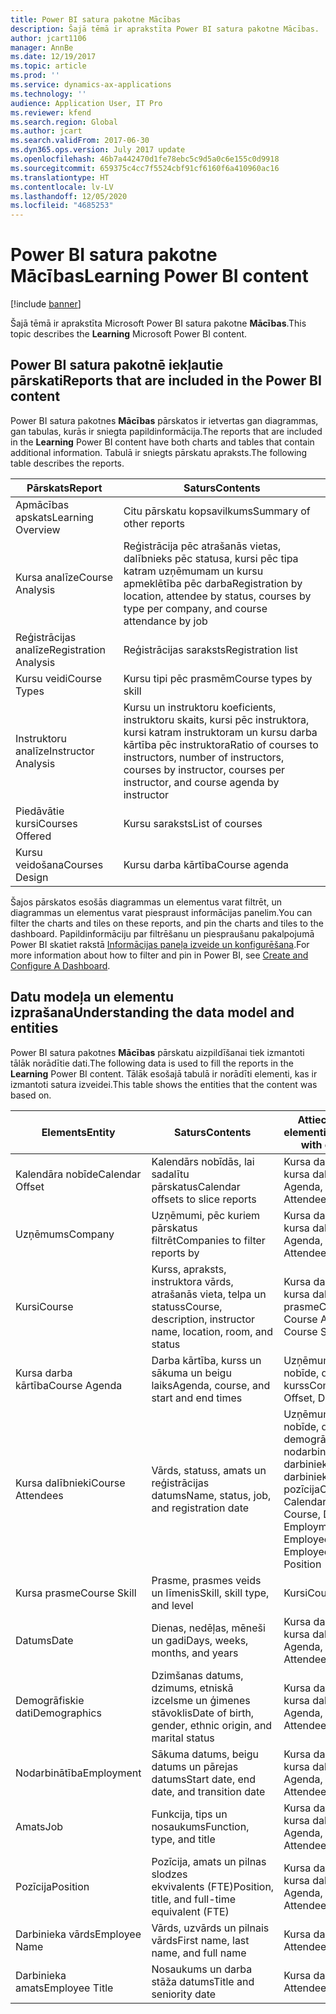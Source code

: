 ```yaml
---
title: Power BI satura pakotne Mācības
description: Šajā tēmā ir aprakstīta Power BI satura pakotne Mācības.
author: jcart1106
manager: AnnBe
ms.date: 12/19/2017
ms.topic: article
ms.prod: ''
ms.service: dynamics-ax-applications
ms.technology: ''
audience: Application User, IT Pro
ms.reviewer: kfend
ms.search.region: Global
ms.author: jcart
ms.search.validFrom: 2017-06-30
ms.dyn365.ops.version: July 2017 update
ms.openlocfilehash: 46b7a442470d1fe78ebc5c9d5a0c6e155c0d9918
ms.sourcegitcommit: 659375c4cc7f5524cbf91cf6160f6a410960ac16
ms.translationtype: HT
ms.contentlocale: lv-LV
ms.lasthandoff: 12/05/2020
ms.locfileid: "4685253"
---
```

# <a name="learning-power-bi-content"></a><span data-ttu-id="ecedd-103">Power BI satura pakotne Mācības</span><span class="sxs-lookup"><span data-stu-id="ecedd-103">Learning Power BI content</span></span>

[!include [banner](../includes/banner.md)]

<span data-ttu-id="ecedd-104">Šajā tēmā ir aprakstīta Microsoft Power BI satura pakotne **Mācības**.</span><span class="sxs-lookup"><span data-stu-id="ecedd-104">This topic describes the **Learning** Microsoft Power BI content.</span></span>

## <a name="reports-that-are-included-in-the-power-bi-content"></a><span data-ttu-id="ecedd-105">Power BI satura pakotnē iekļautie pārskati</span><span class="sxs-lookup"><span data-stu-id="ecedd-105">Reports that are included in the Power BI content</span></span>

<span data-ttu-id="ecedd-106">Power BI satura pakotnes **Mācības** pārskatos ir ietvertas gan diagrammas, gan tabulas, kurās ir sniegta papildinformācija.</span><span class="sxs-lookup"><span data-stu-id="ecedd-106">The reports that are included in the **Learning** Power BI content have both charts and tables that contain additional information.</span></span> <span data-ttu-id="ecedd-107">Tabulā ir sniegts pārskatu apraksts.</span><span class="sxs-lookup"><span data-stu-id="ecedd-107">The following table describes the reports.</span></span>

| <span data-ttu-id="ecedd-108">Pārskats</span><span class="sxs-lookup"><span data-stu-id="ecedd-108">Report</span></span>                | <span data-ttu-id="ecedd-109">Saturs</span><span class="sxs-lookup"><span data-stu-id="ecedd-109">Contents</span></span> |
|-----------------------|----------|
| <span data-ttu-id="ecedd-110">Apmācības apskats</span><span class="sxs-lookup"><span data-stu-id="ecedd-110">Learning Overview</span></span>     | <span data-ttu-id="ecedd-111">Citu pārskatu kopsavilkums</span><span class="sxs-lookup"><span data-stu-id="ecedd-111">Summary of other reports</span></span> |
| <span data-ttu-id="ecedd-112">Kursa analīze</span><span class="sxs-lookup"><span data-stu-id="ecedd-112">Course Analysis</span></span>       | <span data-ttu-id="ecedd-113">Reģistrācija pēc atrašanās vietas, dalībnieks pēc statusa, kursi pēc tipa katram uzņēmumam un kursu apmeklētība pēc darba</span><span class="sxs-lookup"><span data-stu-id="ecedd-113">Registration by location, attendee by status, courses by type per company, and course attendance by job</span></span> |
| <span data-ttu-id="ecedd-114">Reģistrācijas analīze</span><span class="sxs-lookup"><span data-stu-id="ecedd-114">Registration Analysis</span></span> | <span data-ttu-id="ecedd-115">Reģistrācijas saraksts</span><span class="sxs-lookup"><span data-stu-id="ecedd-115">Registration list</span></span> |
| <span data-ttu-id="ecedd-116">Kursu veidi</span><span class="sxs-lookup"><span data-stu-id="ecedd-116">Course Types</span></span>          | <span data-ttu-id="ecedd-117">Kursu tipi pēc prasmēm</span><span class="sxs-lookup"><span data-stu-id="ecedd-117">Course types by skill</span></span> |
| <span data-ttu-id="ecedd-118">Instruktoru analīze</span><span class="sxs-lookup"><span data-stu-id="ecedd-118">Instructor Analysis</span></span>   | <span data-ttu-id="ecedd-119">Kursu un instruktoru koeficients, instruktoru skaits, kursi pēc instruktora, kursi katram instruktoram un kursu darba kārtība pēc instruktora</span><span class="sxs-lookup"><span data-stu-id="ecedd-119">Ratio of courses to instructors, number of instructors, courses by instructor, courses per instructor, and course agenda by instructor</span></span> |
| <span data-ttu-id="ecedd-120">Piedāvātie kursi</span><span class="sxs-lookup"><span data-stu-id="ecedd-120">Courses Offered</span></span>       | <span data-ttu-id="ecedd-121">Kursu saraksts</span><span class="sxs-lookup"><span data-stu-id="ecedd-121">List of courses</span></span> |
| <span data-ttu-id="ecedd-122">Kursu veidošana</span><span class="sxs-lookup"><span data-stu-id="ecedd-122">Courses Design</span></span>        | <span data-ttu-id="ecedd-123">Kursu darba kārtība</span><span class="sxs-lookup"><span data-stu-id="ecedd-123">Course agenda</span></span> |

<span data-ttu-id="ecedd-124">Šajos pārskatos esošās diagrammas un elementus varat filtrēt, un diagrammas un elementus varat piespraust informācijas panelim.</span><span class="sxs-lookup"><span data-stu-id="ecedd-124">You can filter the charts and tiles on these reports, and pin the charts and tiles to the dashboard.</span></span> <span data-ttu-id="ecedd-125">Papildinformāciju par filtrēšanu un piespraušanu pakalpojumā Power BI skatiet rakstā [Informācijas paneļa izveide un konfigurēšana](https://powerbi.microsoft.com/guided-learning/powerbi-learning-4-2-create-configure-dashboards).</span><span class="sxs-lookup"><span data-stu-id="ecedd-125">For more information about how to filter and pin in Power BI, see [Create and Configure A Dashboard](https://powerbi.microsoft.com/guided-learning/powerbi-learning-4-2-create-configure-dashboards).</span></span>

## <a name="understanding-the-data-model-and-entities"></a><span data-ttu-id="ecedd-126">Datu modeļa un elementu izprašana</span><span class="sxs-lookup"><span data-stu-id="ecedd-126">Understanding the data model and entities</span></span>

<span data-ttu-id="ecedd-127">Power BI satura pakotnes **Mācības** pārskatu aizpildīšanai tiek izmantoti tālāk norādītie dati.</span><span class="sxs-lookup"><span data-stu-id="ecedd-127">The following data is used to fill the reports in the **Learning** Power BI content.</span></span> <span data-ttu-id="ecedd-128">Tālāk esošajā tabulā ir norādīti elementi, kas ir izmantoti satura izveidei.</span><span class="sxs-lookup"><span data-stu-id="ecedd-128">This table shows the entities that the content was based on.</span></span>

| <span data-ttu-id="ecedd-129">Elements</span><span class="sxs-lookup"><span data-stu-id="ecedd-129">Entity</span></span>           | <span data-ttu-id="ecedd-130">Saturs</span><span class="sxs-lookup"><span data-stu-id="ecedd-130">Contents</span></span>                                                         | <span data-ttu-id="ecedd-131">Attiecības ar citiem elementiem</span><span class="sxs-lookup"><span data-stu-id="ecedd-131">Relationships with other entities</span></span> |
|------------------|------------------------------------------------------------------|-----------------------------------|
| <span data-ttu-id="ecedd-132">Kalendāra nobīde</span><span class="sxs-lookup"><span data-stu-id="ecedd-132">Calendar Offset</span></span>  | <span data-ttu-id="ecedd-133">Kalendārs nobīdās, lai sadalītu pārskatus</span><span class="sxs-lookup"><span data-stu-id="ecedd-133">Calendar offsets to slice reports</span></span>                                | <span data-ttu-id="ecedd-134">Kursa darba kārtība, kursa dalībnieki</span><span class="sxs-lookup"><span data-stu-id="ecedd-134">Course Agenda, Course Attendees</span></span> |
| <span data-ttu-id="ecedd-135">Uzņēmums</span><span class="sxs-lookup"><span data-stu-id="ecedd-135">Company</span></span>          | <span data-ttu-id="ecedd-136">Uzņēmumi, pēc kuriem pārskatus filtrēt</span><span class="sxs-lookup"><span data-stu-id="ecedd-136">Companies to filter reports by</span></span>                                   | <span data-ttu-id="ecedd-137">Kursa darba kārtība, kursa dalībnieki</span><span class="sxs-lookup"><span data-stu-id="ecedd-137">Course Agenda, Course Attendees</span></span> |
| <span data-ttu-id="ecedd-138">Kursi</span><span class="sxs-lookup"><span data-stu-id="ecedd-138">Course</span></span>           | <span data-ttu-id="ecedd-139">Kurss, apraksts, instruktora vārds, atrašanās vieta, telpa un statuss</span><span class="sxs-lookup"><span data-stu-id="ecedd-139">Course, description, instructor name, location, room, and status</span></span> | <span data-ttu-id="ecedd-140">Kursa darba kārtība, kursa dalībnieki, kursa prasme</span><span class="sxs-lookup"><span data-stu-id="ecedd-140">Course Agenda, Course Attendees, Course Skill</span></span> |
| <span data-ttu-id="ecedd-141">Kursa darba kārtība</span><span class="sxs-lookup"><span data-stu-id="ecedd-141">Course Agenda</span></span>    | <span data-ttu-id="ecedd-142">Darba kārtība, kurss un sākuma un beigu laiks</span><span class="sxs-lookup"><span data-stu-id="ecedd-142">Agenda, course, and start and end times</span></span>                          | <span data-ttu-id="ecedd-143">Uzņēmums, kalendāra nobīde, datums, kurss</span><span class="sxs-lookup"><span data-stu-id="ecedd-143">Company, Calendar Offset, Date, Course</span></span> |
| <span data-ttu-id="ecedd-144">Kursa dalībnieki</span><span class="sxs-lookup"><span data-stu-id="ecedd-144">Course Attendees</span></span> | <span data-ttu-id="ecedd-145">Vārds, statuss, amats un reģistrācijas datums</span><span class="sxs-lookup"><span data-stu-id="ecedd-145">Name, status, job, and registration date</span></span>                         | <span data-ttu-id="ecedd-146">Uzņēmums, kalendāra nobīde, datums, kurss, demogrāfiskie dati, nodarbinātība, kurss, darbinieka vārds, darbinieka amats, darbs, pozīcija</span><span class="sxs-lookup"><span data-stu-id="ecedd-146">Company, Calendar Offset, Date, Course, Demographics, Employment, Course, Employee Name, Employee Title, Job, Position</span></span> |
| <span data-ttu-id="ecedd-147">Kursa prasme</span><span class="sxs-lookup"><span data-stu-id="ecedd-147">Course Skill</span></span>     | <span data-ttu-id="ecedd-148">Prasme, prasmes veids un līmenis</span><span class="sxs-lookup"><span data-stu-id="ecedd-148">Skill, skill type, and level</span></span>                                     | <span data-ttu-id="ecedd-149">Kursi</span><span class="sxs-lookup"><span data-stu-id="ecedd-149">Course</span></span> |
| <span data-ttu-id="ecedd-150">Datums</span><span class="sxs-lookup"><span data-stu-id="ecedd-150">Date</span></span>             | <span data-ttu-id="ecedd-151">Dienas, nedēļas, mēneši un gadi</span><span class="sxs-lookup"><span data-stu-id="ecedd-151">Days, weeks, months, and years</span></span>                                   | <span data-ttu-id="ecedd-152">Kursa darba kārtība, kursa dalībnieki</span><span class="sxs-lookup"><span data-stu-id="ecedd-152">Course Agenda, Course Attendees</span></span> |
| <span data-ttu-id="ecedd-153">Demogrāfiskie dati</span><span class="sxs-lookup"><span data-stu-id="ecedd-153">Demographics</span></span>     | <span data-ttu-id="ecedd-154">Dzimšanas datums, dzimums, etniskā izcelsme un ģimenes stāvoklis</span><span class="sxs-lookup"><span data-stu-id="ecedd-154">Date of birth, gender, ethnic origin, and marital status</span></span>         | <span data-ttu-id="ecedd-155">Kursa darba kārtība, kursa dalībnieki</span><span class="sxs-lookup"><span data-stu-id="ecedd-155">Course Agenda, Course Attendees</span></span> |
| <span data-ttu-id="ecedd-156">Nodarbinātība</span><span class="sxs-lookup"><span data-stu-id="ecedd-156">Employment</span></span>       | <span data-ttu-id="ecedd-157">Sākuma datums, beigu datums un pārejas datums</span><span class="sxs-lookup"><span data-stu-id="ecedd-157">Start date, end date, and transition date</span></span>                        | <span data-ttu-id="ecedd-158">Kursa darba kārtība, kursa dalībnieki</span><span class="sxs-lookup"><span data-stu-id="ecedd-158">Course Agenda, Course Attendees</span></span> |
| <span data-ttu-id="ecedd-159">Amats</span><span class="sxs-lookup"><span data-stu-id="ecedd-159">Job</span></span>              | <span data-ttu-id="ecedd-160">Funkcija, tips un nosaukums</span><span class="sxs-lookup"><span data-stu-id="ecedd-160">Function, type, and title</span></span>                                        | <span data-ttu-id="ecedd-161">Kursa darba kārtība, kursa dalībnieki</span><span class="sxs-lookup"><span data-stu-id="ecedd-161">Course Agenda, Course Attendees</span></span> |
| <span data-ttu-id="ecedd-162">Pozīcija</span><span class="sxs-lookup"><span data-stu-id="ecedd-162">Position</span></span>         | <span data-ttu-id="ecedd-163">Pozīcija, amats un pilnas slodzes ekvivalents (FTE)</span><span class="sxs-lookup"><span data-stu-id="ecedd-163">Position, title, and full-time equivalent (FTE)</span></span>                  | <span data-ttu-id="ecedd-164">Kursa darba kārtība, kursa dalībnieki</span><span class="sxs-lookup"><span data-stu-id="ecedd-164">Course Agenda, Course Attendees</span></span> |
| <span data-ttu-id="ecedd-165">Darbinieka vārds</span><span class="sxs-lookup"><span data-stu-id="ecedd-165">Employee Name</span></span>    | <span data-ttu-id="ecedd-166">Vārds, uzvārds un pilnais vārds</span><span class="sxs-lookup"><span data-stu-id="ecedd-166">First name, last name, and full name</span></span>                             | <span data-ttu-id="ecedd-167">Kursa dalībnieki</span><span class="sxs-lookup"><span data-stu-id="ecedd-167">Course Attendees</span></span> |
| <span data-ttu-id="ecedd-168">Darbinieka amats</span><span class="sxs-lookup"><span data-stu-id="ecedd-168">Employee Title</span></span>   | <span data-ttu-id="ecedd-169">Nosaukums un darba stāža datums</span><span class="sxs-lookup"><span data-stu-id="ecedd-169">Title and seniority date</span></span>                                         | <span data-ttu-id="ecedd-170">Kursa dalībnieki</span><span class="sxs-lookup"><span data-stu-id="ecedd-170">Course Attendees</span></span> |

